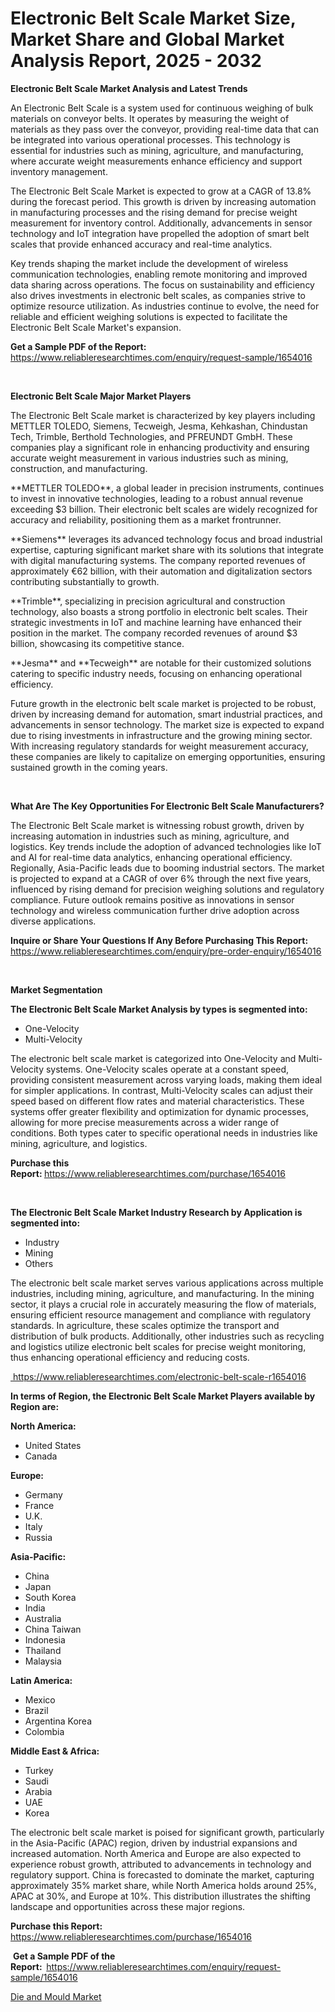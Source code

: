 <p><h1>Electronic Belt Scale Market Size, Market Share and Global Market Analysis Report, 2025 - 2032</h1></p><p><strong>Electronic Belt Scale Market Analysis and Latest Trends</strong></p>
<p><p>An Electronic Belt Scale is a system used for continuous weighing of bulk materials on conveyor belts. It operates by measuring the weight of materials as they pass over the conveyor, providing real-time data that can be integrated into various operational processes. This technology is essential for industries such as mining, agriculture, and manufacturing, where accurate weight measurements enhance efficiency and support inventory management.</p><p>The Electronic Belt Scale Market is expected to grow at a CAGR of 13.8% during the forecast period. This growth is driven by increasing automation in manufacturing processes and the rising demand for precise weight measurement for inventory control. Additionally, advancements in sensor technology and IoT integration have propelled the adoption of smart belt scales that provide enhanced accuracy and real-time analytics.</p><p>Key trends shaping the market include the development of wireless communication technologies, enabling remote monitoring and improved data sharing across operations. The focus on sustainability and efficiency also drives investments in electronic belt scales, as companies strive to optimize resource utilization. As industries continue to evolve, the need for reliable and efficient weighing solutions is expected to facilitate the Electronic Belt Scale Market's expansion.</p></p>
<p><strong>Get a Sample PDF of the Report:&nbsp;</strong> <a href="https://www.reliableresearchtimes.com/enquiry/request-sample/1654016?utm_campaign=2193&utm_medium=2&utm_source=Github&utm_content=ia&utm_term=07032025&utm_id=electronic-belt-scale">https://www.reliableresearchtimes.com/enquiry/request-sample/1654016</a></p>
<p>&nbsp;</p>
<p><strong>Electronic Belt Scale Major Market Players</strong></p>
<p><p>The Electronic Belt Scale market is characterized by key players including METTLER TOLEDO, Siemens, Tecweigh, Jesma, Kehkashan, Chindustan Tech, Trimble, Berthold Technologies, and PFREUNDT GmbH. These companies play a significant role in enhancing productivity and ensuring accurate weight measurement in various industries such as mining, construction, and manufacturing.</p><p>**METTLER TOLEDO**, a global leader in precision instruments, continues to invest in innovative technologies, leading to a robust annual revenue exceeding $3 billion. Their electronic belt scales are widely recognized for accuracy and reliability, positioning them as a market frontrunner.</p><p>**Siemens** leverages its advanced technology focus and broad industrial expertise, capturing significant market share with its solutions that integrate with digital manufacturing systems. The company reported revenues of approximately €62 billion, with their automation and digitalization sectors contributing substantially to growth.</p><p>**Trimble**, specializing in precision agricultural and construction technology, also boasts a strong portfolio in electronic belt scales. Their strategic investments in IoT and machine learning have enhanced their position in the market. The company recorded revenues of around $3 billion, showcasing its competitive stance.</p><p>**Jesma** and **Tecweigh** are notable for their customized solutions catering to specific industry needs, focusing on enhancing operational efficiency.</p><p>Future growth in the electronic belt scale market is projected to be robust, driven by increasing demand for automation, smart industrial practices, and advancements in sensor technology. The market size is expected to expand due to rising investments in infrastructure and the growing mining sector. With increasing regulatory standards for weight measurement accuracy, these companies are likely to capitalize on emerging opportunities, ensuring sustained growth in the coming years.</p></p>
<p>&nbsp;</p>
<p><strong>What Are The Key Opportunities For Electronic Belt Scale Manufacturers?</strong></p>
<p><p>The Electronic Belt Scale market is witnessing robust growth, driven by increasing automation in industries such as mining, agriculture, and logistics. Key trends include the adoption of advanced technologies like IoT and AI for real-time data analytics, enhancing operational efficiency. Regionally, Asia-Pacific leads due to booming industrial sectors. The market is projected to expand at a CAGR of over 6% through the next five years, influenced by rising demand for precision weighing solutions and regulatory compliance. Future outlook remains positive as innovations in sensor technology and wireless communication further drive adoption across diverse applications.</p></p>
<p><strong>Inquire or Share Your Questions If Any Before Purchasing This Report:</strong> <a href="https://www.reliableresearchtimes.com/enquiry/pre-order-enquiry/1654016?utm_campaign=2193&utm_medium=2&utm_source=Github&utm_content=ia&utm_term=07032025&utm_id=electronic-belt-scale">https://www.reliableresearchtimes.com/enquiry/pre-order-enquiry/1654016</a></p>
<p>&nbsp;</p>
<p><strong>Market Segmentation</strong></p>
<p><strong>The Electronic Belt Scale Market Analysis by types is segmented into:</strong></p>
<p><ul><li>One-Velocity</li><li>Multi-Velocity</li></ul></p>
<p><p>The electronic belt scale market is categorized into One-Velocity and Multi-Velocity systems. One-Velocity scales operate at a constant speed, providing consistent measurement across varying loads, making them ideal for simpler applications. In contrast, Multi-Velocity scales can adjust their speed based on different flow rates and material characteristics. These systems offer greater flexibility and optimization for dynamic processes, allowing for more precise measurements across a wider range of conditions. Both types cater to specific operational needs in industries like mining, agriculture, and logistics.</p></p>
<p><strong>Purchase this Report:&nbsp;</strong><a href="https://www.reliableresearchtimes.com/purchase/1654016?utm_campaign=2193&utm_medium=2&utm_source=Github&utm_content=ia&utm_term=07032025&utm_id=electronic-belt-scale">https://www.reliableresearchtimes.com/purchase/1654016</a></p>
<p>&nbsp;</p>
<p><strong>The Electronic Belt Scale Market Industry Research by Application is segmented into:</strong></p>
<p><ul><li>Industry</li><li>Mining</li><li>Others</li></ul></p>
<p><p>The electronic belt scale market serves various applications across multiple industries, including mining, agriculture, and manufacturing. In the mining sector, it plays a crucial role in accurately measuring the flow of materials, ensuring efficient resource management and compliance with regulatory standards. In agriculture, these scales optimize the transport and distribution of bulk products. Additionally, other industries such as recycling and logistics utilize electronic belt scales for precise weight monitoring, thus enhancing operational efficiency and reducing costs.</p></p>
<p><a href="https://www.reliableresearchtimes.com/electronic-belt-scale-r1654016?utm_campaign=2193&utm_medium=2&utm_source=Github&utm_content=ia&utm_term=07032025&utm_id=electronic-belt-scale">&nbsp;https://www.reliableresearchtimes.com/electronic-belt-scale-r1654016</a></p>
<p><strong>In terms of Region, the Electronic Belt Scale Market Players available by Region are:</strong></p>
<p>
    <p> <strong> North America: </strong>
        <ul>
            <li>United States</li>
            <li>Canada</li>
        </ul>
        </p> 
    <p> <strong> Europe: </strong>
        <ul>
            <li>Germany</li>
            <li>France</li>
            <li>U.K.</li>
            <li>Italy</li>
            <li>Russia</li>
        </ul>
        </p> 
    <p> <strong> Asia-Pacific: </strong>
        <ul>
            <li>China</li>
            <li>Japan</li>
            <li>South Korea</li>
            <li>India</li>
            <li>Australia</li>
            <li>China Taiwan</li>
            <li>Indonesia</li>
            <li>Thailand</li>
            <li>Malaysia</li>
        </ul>
        </p> 
    <p> <strong> Latin America: </strong>
        <ul>
            <li>Mexico</li>
            <li>Brazil</li>
            <li>Argentina Korea</li>
            <li>Colombia</li>
        </ul>
        </p> 
    <p> <strong> Middle East & Africa: </strong>
        <ul>
            <li>Turkey</li>
            <li>Saudi</li>
            <li>Arabia</li>
            <li>UAE</li>
            <li>Korea</li>
        </ul>
    </p>
    </p>
<p><p>The electronic belt scale market is poised for significant growth, particularly in the Asia-Pacific (APAC) region, driven by industrial expansions and increased automation. North America and Europe are also expected to experience robust growth, attributed to advancements in technology and regulatory support. China is forecasted to dominate the market, capturing approximately 35% market share, while North America holds around 25%, APAC at 30%, and Europe at 10%. This distribution illustrates the shifting landscape and opportunities across these major regions.</p></p>
<p><strong>Purchase this Report: </strong><a href="https://www.reliableresearchtimes.com/purchase/1654016?utm_campaign=2193&utm_medium=2&utm_source=Github&utm_content=ia&utm_term=07032025&utm_id=electronic-belt-scale">https://www.reliableresearchtimes.com/purchase/1654016</a></p>
<p>&nbsp;<strong>Get a Sample PDF of the Report:&nbsp;&nbsp;</strong><a href="https://www.reliableresearchtimes.com/enquiry/request-sample/1654016?utm_campaign=2193&utm_medium=2&utm_source=Github&utm_content=ia&utm_term=07032025&utm_id=electronic-belt-scale">https://www.reliableresearchtimes.com/enquiry/request-sample/1654016</a></p>
<p><strong></strong></p>
<p><p><a href="https://github.com/ygfu6u/Market-Research-Report-List-1/blob/main/die-and-mould-market.md?utm_campaign=2193&utm_medium=2&utm_source=Github&utm_content=ia&utm_term=07032025&utm_id=electronic-belt-scale">Die and Mould Market</a></p></p>